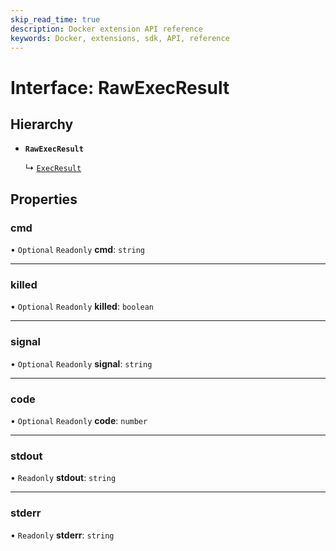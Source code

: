 ```yaml
---
skip_read_time: true
description: Docker extension API reference
keywords: Docker, extensions, sdk, API, reference
---
```


# Interface: RawExecResult

## Hierarchy

- **`RawExecResult`**

  ↳ [`ExecResult`](ExecResult.md)

## Properties

### cmd

• `Optional` `Readonly` **cmd**: `string`

___

### killed

• `Optional` `Readonly` **killed**: `boolean`

___

### signal

• `Optional` `Readonly` **signal**: `string`

___

### code

• `Optional` `Readonly` **code**: `number`

___

### stdout

• `Readonly` **stdout**: `string`

___

### stderr

• `Readonly` **stderr**: `string`

